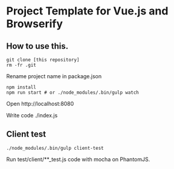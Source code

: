 # Project Template for Vue.js and Browserify

## How to use this.

```
git clone [this repository]
rm -fr .git
```

Rename project name in package.json

```
npm install
npm run start # or ./node_modules/.bin/gulp watch
```

Open http://localhost:8080

Write code ./index.js

## Client test

```
./node_modules/.bin/gulp client-test
```

Run test/client/**_test.js code with mocha on PhantomJS.
